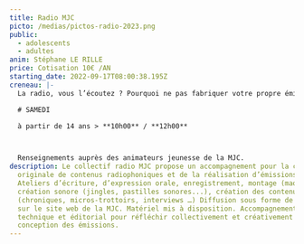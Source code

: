 ```yaml
---
title: Radio MJC
picto: /medias/pictos-radio-2023.png
public:
  - adolescents
  - adultes
anim: Stéphane LE RILLE
price: Cotisation 10€ /AN
starting_date: 2022-09-17T08:00:38.195Z
creneau: |-
  La radio, vous l’écoutez ? Pourquoi ne pas fabriquer votre propre émission !

  # SAMEDI

  à partir de 14 ans > **10h00** / **12h00**



  Renseignements auprès des animateurs jeunesse de la MJC.
description: Le collectif radio MJC propose un accompagnement pour la création
  originale de contenus radiophoniques et de la réalisation d’émissions.
  Ateliers d’écriture, d’expression orale, enregistrement, montage (mao),
  création sonore (jingles, pastilles sonores...), création des contenus
  (chroniques, micros-trottoirs, interviews …) Diffusion sous forme de podcasts
  sur le site web de la MJC. Matériel mis à disposition. Accompagnement
  technique et éditorial pour réfléchir collectivement et créativement à la
  conception des émissions.
---
```

